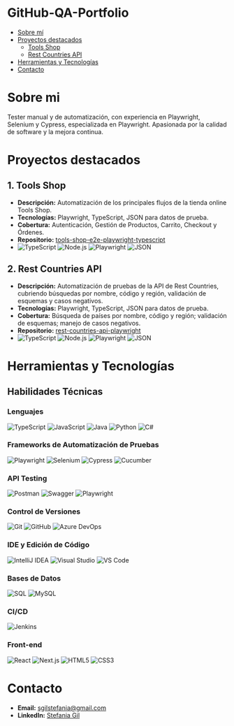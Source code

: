 # GitHub-QA-Portfolio

- [Sobre mí](#sobre-mi)
- [Proyectos destacados](#proyectos-destacados)
  - [Tools Shop](#1.tools-shop)
  - [Rest Countries API](#2.rest-countries-API)
- [Herramientas y Tecnologías](#herramientas-y-tecnologías)
- [Contacto](#contacto)


# Sobre mi

Tester manual y de automatización, con experiencia en Playwright, Selenium y Cypress, especializada en Playwright. Apasionada por la calidad de software y la mejora continua.


# Proyectos destacados

## 1. Tools Shop
- **Descripción:** Automatización de los principales flujos de la tienda online Tools Shop.
- **Tecnologías:** Playwright, TypeScript, JSON para datos de prueba.
- **Cobertura:** Autenticación, Gestión de Productos, Carrito, Checkout y Órdenes.
- **Repositorio:** [tools-shop-e2e-playwright-typescript](https://github.com/StefiGil/tools-shop-e2e-playwright-typescript)
- ![TypeScript](https://img.shields.io/badge/TypeScript-21262d?style=flat&logo=typescript&logoColor=white)
![Node.js](https://img.shields.io/badge/Node.js-21262d?style=flat&logo=node.js&logoColor=white)
![Playwright](https://img.shields.io/badge/Playwright-21262d?style=flat&logo=playwright&logoColor=white)
![JSON](https://img.shields.io/badge/JSON-21262d?style=flat&logo=json&logoColor=white)

## 2. Rest Countries API 
- **Descripción:** Automatización de pruebas de la API de Rest Countries, cubriendo búsquedas por nombre, código y región, validación de esquemas y casos negativos.
- **Tecnologías:** Playwright, TypeScript, JSON para datos de prueba.
- **Cobertura:** Búsqueda de países por nombre, código y región; validación de esquemas; manejo de casos negativos.
- **Repositorio:** [rest-countries-api-playwright](https://github.com/StefiGil/rest-countries-api-playwright)
- ![TypeScript](https://img.shields.io/badge/TypeScript-21262d?style=flat&logo=typescript&logoColor=white)
![Node.js](https://img.shields.io/badge/Node.js-21262d?style=flat&logo=node.js&logoColor=white)
![Playwright](https://img.shields.io/badge/Playwright-21262d?style=flat&logo=playwright&logoColor=white)
![JSON](https://img.shields.io/badge/JSON-21262d?style=flat&logo=json&logoColor=white)

# Herramientas y Tecnologías

## Habilidades Técnicas

### Lenguajes
![TypeScript](https://img.shields.io/badge/-TypeScript-3178C6?logo=typescript&logoColor=white)
![JavaScript](https://img.shields.io/badge/-JavaScript-F7DF1E?logo=javascript&logoColor=black)
![Java](https://img.shields.io/badge/-Java-007396?logo=java&logoColor=white)
![Python](https://img.shields.io/badge/-Python-3776AB?logo=python&logoColor=white)
![C#](https://img.shields.io/badge/-C%23-239120?logo=c-sharp&logoColor=white)

### Frameworks de Automatización de Pruebas
![Playwright](https://img.shields.io/badge/-Playwright-000000?logo=playwright&logoColor=white)
![Selenium](https://img.shields.io/badge/-Selenium-43B02A?logo=selenium&logoColor=white)
![Cypress](https://img.shields.io/badge/-Cypress-17202C?logo=cypress&logoColor=white)
![Cucumber](https://img.shields.io/badge/-Cucumber-39B54A?logo=cucumber&logoColor=white)

### API Testing
![Postman](https://img.shields.io/badge/-Postman-FF6C37?logo=postman&logoColor=white)
![Swagger](https://img.shields.io/badge/-Swagger-85EA2D?logo=swagger&logoColor=black)
![Playwright](https://img.shields.io/badge/-Playwright-000000?logo=playwright&logoColor=white)

### Control de Versiones
![Git](https://img.shields.io/badge/-Git-F05032?logo=git&logoColor=white)
![GitHub](https://img.shields.io/badge/-GitHub-181717?logo=github&logoColor=white)
![Azure DevOps](https://img.shields.io/badge/-Azure_DevOps-0078D7?logo=azure-devops&logoColor=white)

### IDE y Edición de Código
![IntelliJ IDEA](https://img.shields.io/badge/-IntelliJ_IDEA-000000?logo=intellij-idea&logoColor=white)
![Visual Studio](https://img.shields.io/badge/-Visual_Studio-5C2D91?logo=visual-studio&logoColor=white)
![VS Code](https://img.shields.io/badge/-VS_Code-007ACC?logo=visual-studio-code&logoColor=white)

### Bases de Datos
![SQL](https://img.shields.io/badge/-SQL-4479A1?logo=sql&logoColor=white)
![MySQL](https://img.shields.io/badge/-MySQL-4479A1?logo=mysql&logoColor=white)

### CI/CD
![Jenkins](https://img.shields.io/badge/-Jenkins-D24939?logo=jenkins&logoColor=white)

### Front-end
![React](https://img.shields.io/badge/-React-61DAFB?logo=react&logoColor=black)
![Next.js](https://img.shields.io/badge/-Next.js-000000?logo=next.js&logoColor=white)
![HTML5](https://img.shields.io/badge/-HTML5-E34F26?logo=html5&logoColor=white)
![CSS3](https://img.shields.io/badge/-CSS3-1572B6?logo=css3&logoColor=white)


  
# Contacto

- **Email:** sgilstefania@gmail.com
- **LinkedIn:** [Stefania Gil](https://www.linkedin.com/in/stefania-gil-qa/)  
